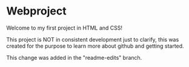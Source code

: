 # Webproject
Welcome to my first project in HTML and CSS! 

This project is NOT in consistent development just to clarify, 
this was created for the purpose to learn more about github and
getting started.

This change was added in the "readme-edits" branch.

